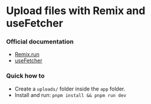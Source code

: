 # Upload files with Remix and useFetcher

### Official documentation

- [Remix.run](https://remix.run/)
- [useFetcher](https://remix.run/docs/en/1.19.2/hooks/use-fetcher)

### Quick how to

- Create a `uploads/` folder inside the `app` folder.
- Install and run: `pnpm install && pnpm run dev`

